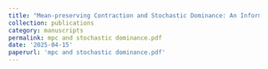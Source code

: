 ```yaml
---
title: "Mean-preserving Contraction and Stochastic Dominance: An Information Design Perspective"
collection: publications
category: manuscripts
permalink: mpc and stochastic dominance.pdf
date: '2025-04-15'
paperurl: 'mpc and stochastic dominance.pdf'
---
```

